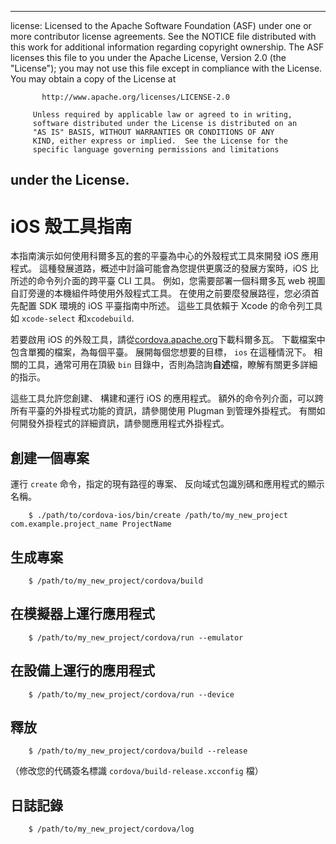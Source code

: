 * * *

license: Licensed to the Apache Software Foundation (ASF) under one or more contributor license agreements. See the NOTICE file distributed with this work for additional information regarding copyright ownership. The ASF licenses this file to you under the Apache License, Version 2.0 (the "License"); you may not use this file except in compliance with the License. You may obtain a copy of the License at

           http://www.apache.org/licenses/LICENSE-2.0
    
         Unless required by applicable law or agreed to in writing,
         software distributed under the License is distributed on an
         "AS IS" BASIS, WITHOUT WARRANTIES OR CONDITIONS OF ANY
         KIND, either express or implied.  See the License for the
         specific language governing permissions and limitations
    

## under the License.

# iOS 殼工具指南

本指南演示如何使用科爾多瓦的套的平臺為中心的外殼程式工具來開發 iOS 應用程式。 這種發展道路，概述中討論可能會為您提供更廣泛的發展方案時，iOS 比所述的命令列介面的跨平臺 CLI 工具。 例如，您需要部署一個科爾多瓦 web 視圖自訂旁邊的本機組件時使用外殼程式工具。 在使用之前要麼發展路徑，您必須首先配置 SDK 環境的 iOS 平臺指南中所述。 這些工具依賴于 Xcode 的命令列工具如 `xcode-select` 和`xcodebuild`.

若要啟用 iOS 的外殼工具，請從[cordova.apache.org][1]下載科爾多瓦。 下載檔案中包含單獨的檔案，為每個平臺。 展開每個您想要的目標， `ios` 在這種情況下。 相關的工具，通常可用在頂級 `bin` 目錄中，否則為諮詢**自述**檔，瞭解有關更多詳細的指示。

 [1]: http://cordova.apache.org

這些工具允許您創建、 構建和運行 iOS 的應用程式。 額外的命令列介面，可以跨所有平臺的外掛程式功能的資訊，請參閱使用 Plugman 到管理外掛程式。 有關如何開發外掛程式的詳細資訊，請參閱應用程式外掛程式。

## 創建一個專案

運行 `create` 命令，指定的現有路徑的專案、 反向域式包識別碼和應用程式的顯示名稱。

        $ ./path/to/cordova-ios/bin/create /path/to/my_new_project com.example.project_name ProjectName
    

## 生成專案

        $ /path/to/my_new_project/cordova/build
    

## 在模擬器上運行應用程式

        $ /path/to/my_new_project/cordova/run --emulator
    

## 在設備上運行的應用程式

        $ /path/to/my_new_project/cordova/run --device
    

## 釋放

        $ /path/to/my_new_project/cordova/build --release
    

（修改您的代碼簽名標識 `cordova/build-release.xcconfig` 檔）

## 日誌記錄

        $ /path/to/my_new_project/cordova/log